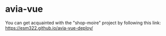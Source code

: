 # avia-vue

You can get acquainted with the "shop-moire" project by following this link: https://esm322.github.io/avia-vue-deploy/

